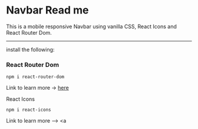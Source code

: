 # Navbar Read me

This is a mobile responsive Navbar using vanilla CSS, React Icons and React Router Dom.
<hr>

install the following:

<h3>React Router Dom</h3>

`npm i react-router-dom`

Link to learn more -> <a href="https://www.npmjs.com/package/react-router-dom">here</a>

React Icons

`npm i react-icons`

Link to learn more --> <a

